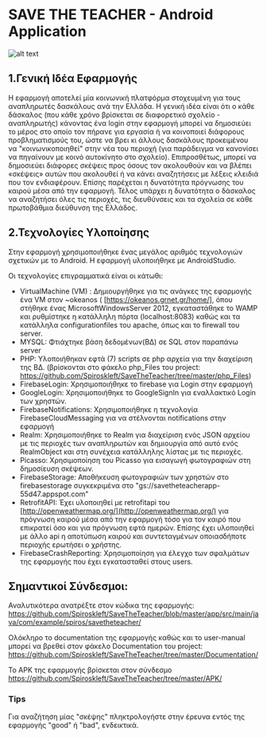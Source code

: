 
# SAVE THE TEACHER - Android Application

![alt text](https://user-images.githubusercontent.com/25661319/27577265-b067d7b2-5b28-11e7-9de5-a9da14f10b48.jpg)

## 1.Γενική Ιδέα Εφαρμογής

Η εφαρμογή αποτελεί μία κοινωνική πλατφόρμα στοχευμένη για τους αναπληρωτές δασκάλους ανά την Ελλάδα. Η γενική ιδέα είναι ότι ο κάθε δάσκαλος (που κάθε χρόνο βρίσκεται σε διαφορετικό σχολείο - αναπληρωτής) κάνοντας ένα login στην εφαρμογή μπορεί να δημοσιεύει το μέρος στο οποίο τον πήρανε για εργασία ή να κοινοποιεί διάφορους προβληματισμούς του, ώστε να βρει κι άλλους δασκάλους προκειμένου να &quot;κοινωνικοποιηθεί&quot; στην νέα του περιοχή (για παράδειγμα να κανονίσει να πηγαίνουν με κοινό αυτοκίνητο στο σχολείο). Επιπροσθέτως, μπορεί να δημοσιεύει διάφορες σκέψεις προς όσους τον ακολουθούν και να βλέπει «σκέψεις» αυτών που ακολουθεί ή να κάνει αναζητήσεις με λέξεις κλειδιά που τον ενδιαφέρουν. Επίσης παρέχεται η δυνατότητα πρόγνωσης του καιρού μέσα από την εφαρμογή. Τέλος υπάρχει η δυνατότητα ο δάσκαλος να αναζητήσει όλες τις περιοχές, τις διευθύνσεις και τα σχολεία σε κάθε πρωτοβάθμια διεύθυνση της Ελλάδος.

## 2.Τεχνολογίες Υλοποίησης

Στην εφαρμογή χρησιμοποιήθηκε ένας μεγάλος αριθμός τεχνολογιών σχετικών με το Android. Η εφαρμογή υλοποιήθηκε με AndroidStudio.

Οι τεχνολογίες επιγραμματικά είναι οι κάτωθι:

- VirtualMachine (VM) : Δημιουργήθηκε για τις ανάγκες της εφαρμογής ένα VM στον ~okeanos ( [https://okeanos.grnet.gr/home/], όπου στήθηκε ένας MicrosoftWindowsServer 2012, εγκαταστάθηκε το WAMP και ρυθμίστηκε η κατάλληλη πόρτα (localhost:8083) καθώς και τα κατάλληλα configurationfiles του apache, όπως και το firewall του server.
- MYSQL: Φτιάχτηκε βάση δεδομένων(ΒΔ) σε SQL στον παραπάνω server
- PHP: Υλοποιήθηκαν εφτά (7) scripts σε php αρχεία για την διαχείριση της ΒΔ. (βρίσκονται στο φάκελο php_Files του project: https://github.com/Spiroskleft/SaveTheTeacher/tree/master/php_Files)
- FirebaseLogin: Χρησιμοποιήθηκε το firebase για Login στην εφαρμογή
- GoogleLogin: Χρησιμοποιήθηκε το GoogleSignIn για εναλλακτικό Login των χρηστών.
- FirebaseNotifications: Χρησιμοποιήθηκε η τεχνολογία FirebaseCloudMessaging για να στέλνονται notifications στην εφαρμογή
- Realm: Χρησιμοποιήθηκε το Realm για διαχείριση ενός JSON αρχείου με τις περιοχές των αναπληρωτών και δημιουργία από αυτό ενός RealmObject και στη συνέχεια κατάλληλης λίστας με τις περιοχές.
- Picasso: Χρησιμοποίηση του Picasso για εισαγωγή φωτογραφιών στη δημοσίευση σκέψεων.
- FirebaseStorage: Αποθήκευση φωτογραφιών των χρηστών στο firebasestorage συγκεκριμένα στο &quot;gs://savetheteacherapp-55d47.appspot.com&quot;
- RetrofitAPI: Έχει υλοποιηθεί με retrofitapi του [http://openweathermap.org/](http://openweathermap.org/) για πρόγνωση καιρού μέσα από την εφαρμογή τόσο για τον καιρό που επικρατεί όσο και για πρόγνωση εφτά ημερών. Επίσης έχει υλοποιηθεί με άλλο api η αποτύπωση καιρού και συντεταγμένων οποιασδήποτε περιοχής ερωτήσει ο χρήστης.
- FirebaseCrashReporting: Χρησιμοποίηση για έλεγχο των σφαλμάτων της εφαρμογής που έχει εγκατασταθεί στους users.


## Σημαντικοί Σύνδεσμοι: 

Αναλυτικότερα ανατρέξτε στον κώδικα της εφαρμογής: https://github.com/Spiroskleft/SaveTheTeacher/blob/master/app/src/main/java/com/example/spiros/savetheteacher/

Ολόκληρο το documentation της εφαρμογής καθώς και το user-manual μπορεί να βρεθεί στον φάκελο Documentation του project: https://github.com/Spiroskleft/SaveTheTeacher/tree/master/Documentation/

To APK της εφαρμογής βρίσκεται στον σύνδεσμο https://github.com/Spiroskleft/SaveTheTeacher/tree/master/APK/

### Tips

Για αναζήτηση μίας "σκέψης" πληκτρολογήστε στην έρευνα εντός της εφαρμογής "good" ή "bad", ενδεικτικά.
